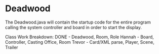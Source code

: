 # Deadwood

The Deadwood.java will contain the startup code for the entire program calling the system controller and board in order to start the display.

Class Work Breakdown:
DONE - Deadwood, Room, Role
Hannah - Board, Controller, Casting Office, Room
Trevor - Card/XML parse, Player, Scene, Trailer
